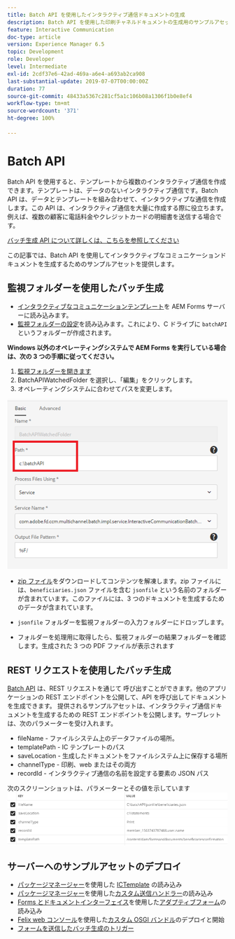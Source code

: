 ```yaml
---
title: Batch API を使用したインタラクティブ通信ドキュメントの生成
description: Batch API を使用した印刷チャネルドキュメントの生成用のサンプルアセット
feature: Interactive Communication
doc-type: article
version: Experience Manager 6.5
topic: Development
role: Developer
level: Intermediate
exl-id: 2cdf37e6-42ad-469a-a6e4-a693ab2ca908
last-substantial-update: 2019-07-07T00:00:00Z
duration: 77
source-git-commit: 48433a5367c281cf5a1c106b08a1306f1b0e8ef4
workflow-type: tm+mt
source-wordcount: '371'
ht-degree: 100%

---
```


# Batch API

Batch API を使用すると、テンプレートから複数のインタラクティブ通信を作成できます。テンプレートは、データのないインタラクティブ通信です。Batch API は、データとテンプレートを組み合わせて、インタラクティブな通信を作成します。この API は、インタラクティブ通信を大量に作成する際に役立ちます。例えば、複数の顧客に電話料金やクレジットカードの明細書を送信する場合です。

[バッチ生成 API について詳しくは、こちらを参照してください](https://experienceleague.adobe.com/docs/experience-manager-65/forms/interactive-communications/generate-multiple-interactive-communication-using-batch-api.html?lang=ja)

この記事では、Batch API を使用してインタラクティブなコミュニケーションドキュメントを生成するためのサンプルアセットを提供します。

## 監視フォルダーを使用したバッチ生成

* [インタラクティブなコミュニケーションテンプレート](assets/Beneficiaries-confirmation.zip)を AEM Forms サーバーに読み込みます。
* [監視フォルダーの設定](assets/batch-generation-api.zip)を読み込みます。これにより、C ドライブに `batchAPI` というフォルダーが作成されます。

**Windows 以外のオペレーティングシステムで AEM Forms を実行している場合は、次の 3 つの手順に従ってください。**

1. [監視フォルダーを開きます](http://localhost:4502/libs/fd/core/WatchfolderUI/content/UI.html)
2. BatchAPIWatchedFolder を選択し、「編集」をクリックします。
3. オペレーティングシステムに合わせてパスを変更します。

![パス](assets/watched-folder-batch-api-basic.PNG)

* [zip ファイル](assets/jsonfile.zip)をダウンロードしてコンテンツを解凍します。zip ファイルには、`beneficiaries.json` ファイルを含む `jsonfile` という名前のフォルダーが含まれています。このファイルには、3 つのドキュメントを生成するためのデータが含まれています。

* `jsonfile` フォルダーを監視フォルダーの入力フォルダーにドロップします。
* フォルダーを処理用に取得したら、監視フォルダーの結果フォルダーを確認します。生成された 3 つの PDF ファイルが表示されます

## REST リクエストを使用したバッチ生成

[Batch API](https://helpx.adobe.com/jp/experience-manager/6-5/forms/javadocs/index.html) は、REST リクエストを通じて 呼び出すことができます。他のアプリケーションの REST エンドポイントを公開して、API を呼び出してドキュメントを生成できます。
提供されるサンプルアセットは、インタラクティブ通信ドキュメントを生成するための REST エンドポイントを公開します。サーブレットは、次のパラメーターを受け入れます。

* fileName - ファイルシステム上のデータファイルの場所。
* templatePath - IC テンプレートのパス
* saveLocation - 生成したドキュメントをファイルシステム上に保存する場所
* channelType - 印刷、web またはその両方
* recordId - インタラクティブ通信の名前を設定する要素の JSON パス

次のスクリーンショットは、パラメーターとその値を示しています
![サンプルリクエスト](assets/generate-ic-batch-servlet.PNG)

## サーバーへのサンプルアセットのデプロイ

* [パッケージマネージャー](http://localhost:4502/crx/packmgr/index.jsp)を使用した [ICTemplate](assets/ICTemplate.zip) の読み込み
* [パッケージマネージャー](http://localhost:4502/crx/packmgr/index.jsp)を使用した[カスタム送信ハンドラー](assets/BatchAPICustomSubmit.zip)の読み込み
* [Forms とドキュメントインターフェイス](http://localhost:4502/aem/forms.html/content/dam/formsanddocuments)を使用した[アダプティブフォーム](assets/BatchGenerationAPIAF.zip)の読み込み
* [Felix web コンソール](http://localhost:4502/system/console/bundles)を使用した[カスタム OSGI バンドル](assets/batchgenerationapi.batchgenerationapi.core-1.0-SNAPSHOT.jar)のデプロイと開始
* [フォームを送信したバッチ生成のトリガー](http://localhost:4502/content/dam/formsanddocuments/batchgenerationapi/jcr:content?wcmmode=disabled)
